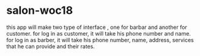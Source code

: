# salon-woc18
this app will make two type of interface , one for barbar and another for customer.
for log in as customer, it will take his phone number and name.
for log in as barber, it will take his phone number, name, address, services that he can provide and their rates.
